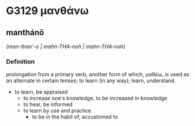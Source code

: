 # G3129 μανθάνω

## manthánō

_(man-than'-o | mahn-THA-noh | mahn-THA-noh)_

### Definition

prolongation from a primary verb, another form of which, μαθέω, is used as an alternate in certain tenses; to learn (in any way); learn, understand.

- to learn, be appraised
  - to increase one's knowledge, to be increased in knowledge
  - to hear, be informed
  - to learn by use and practice
    - to be in the habit of, accustomed to

